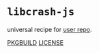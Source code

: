 # `libcrash-js`

universal recipe for [user repo](../themartiancompany/ur).

[PKGBUILD](PKGBUILD)
[LICENSE](COPYING)
